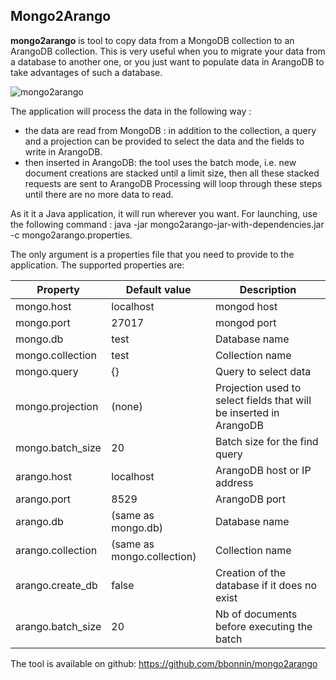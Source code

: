 ## Mongo2Arango

**mongo2arango** is tool to copy data from a MongoDB collection to an ArangoDB collection.
This is very useful when you to migrate your data from a database to another one, or you just want to populate data in ArangoDB to take advantages of such a database.

![mongo2arango](images/mongo2arango.png)

The application will process the data in the following way :
* the data are read from MongoDB : in addition to the collection, a query and a projection can be provided to select the data and the fields to write in ArangoDB.
* then inserted in ArangoDB: the tool uses the batch mode, i.e. new document creations are stacked until a limit size, then all these stacked requests are sent to ArangoDB
Processing will loop through these steps until there are no more data to read.

As it it a Java application, it will run wherever you want. For launching, use the following command : java -jar mongo2arango-jar-with-dependencies.jar -c mongo2arango.properties.

The only argument is a properties file that you need to provide to the application.
The supported properties are:


Property                   | Default value              | Description
-------------------------- | -------------------------- | ----------------------------------------------------------------------
mongo.host                 | localhost                  | mongod host
mongo.port                 | 27017                      | mongod port
mongo.db                   | test                       | Database name
mongo.collection           | test                       | Collection name
mongo.query                | {}                         | Query to select data 
mongo.projection           | (none)                     | Projection used to select fields that will be inserted in ArangoDB
mongo.batch_size           | 20                         | Batch size for the find query
arango.host                | localhost                  | ArangoDB host or IP address
arango.port                | 8529                       | ArangoDB port
arango.db                  | (same as mongo.db)         | Database name
arango.collection          | (same as mongo.collection) | Collection name
arango.create_db           | false                      | Creation of the database if it does no exist
arango.batch_size          | 20                         | Nb of documents before executing the batch


The tool is available on github: https://github.com/bbonnin/mongo2arango

